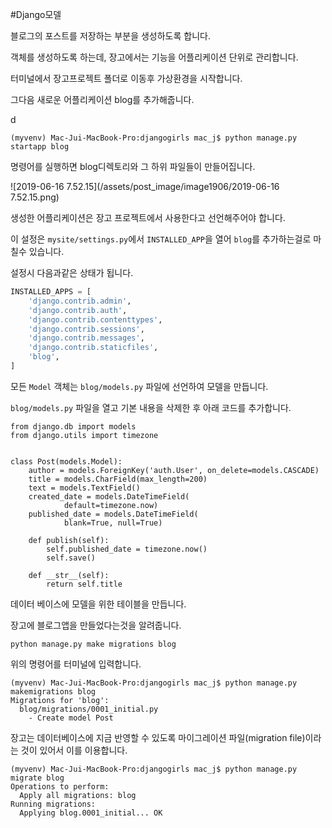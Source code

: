 #Django모델

블로그의 포스트를 저장하는 부분을 생성하도록 합니다.

객체를 생성하도록 하는데, 장고에서는 기능을 어플리케이션 단위로 관리합니다.

터미널에서 장고프로젝트 폴더로 이동후 가상환경을 시작합니다.

그다음 새로운 어플리케이션 blog를 추가해줍니다.

d

```
(myvenv) Mac-Jui-MacBook-Pro:djangogirls mac_j$ python manage.py startapp blog
```

명령어를 실행하면 blog디렉토리와 그 하위 파일들이 만들어집니다.

![2019-06-16 7.52.15](/assets/post_image/image1906/2019-06-16 7.52.15.png)

생성한 어플리케이션은 장고 프로젝트에서 사용한다고 선언해주어야 합니다.

이 설정은 `mysite/settings.py`에서 `INSTALLED_APP`을 열어 `blog`를 추가하는걸로 마칠수 있습니다.

설정시 다음과같은 상태가 됩니다.

```python
INSTALLED_APPS = [
    'django.contrib.admin',
    'django.contrib.auth',
    'django.contrib.contenttypes',
    'django.contrib.sessions',
    'django.contrib.messages',
    'django.contrib.staticfiles',
    'blog',
]
```

모든 `Model` 객체는 `blog/models.py` 파일에 선언하여 모델을 만듭니다.

`blog/models.py` 파일을 열고 기본 내용을 삭제한 후 아래 코드를 추가합니다.

```
from django.db import models
from django.utils import timezone


class Post(models.Model):
    author = models.ForeignKey('auth.User', on_delete=models.CASCADE)
    title = models.CharField(max_length=200)
    text = models.TextField()
    created_date = models.DateTimeField(
            default=timezone.now)
    published_date = models.DateTimeField(
            blank=True, null=True)

    def publish(self):
        self.published_date = timezone.now()
        self.save()

    def __str__(self):
        return self.title
```



데이터 베이스에 모델을 위한 테이블을 만듭니다.

장고에 블로그앱을 만들었다는것을 알려줍니다.

```python manage.py make migrations blog```

위의 명령어를 터미널에 입력합니다.



```
(myvenv) Mac-Jui-MacBook-Pro:djangogirls mac_j$ python manage.py makemigrations blog
Migrations for 'blog':
  blog/migrations/0001_initial.py
    - Create model Post
```

장고는 데이터베이스에 지금 반영할 수 있도록 마이그레이션 파일(migration file)이라는 것이 있어서 이를 이용합니다.

```
(myvenv) Mac-Jui-MacBook-Pro:djangogirls mac_j$ python manage.py migrate blog
Operations to perform:
  Apply all migrations: blog
Running migrations:
  Applying blog.0001_initial... OK
```




